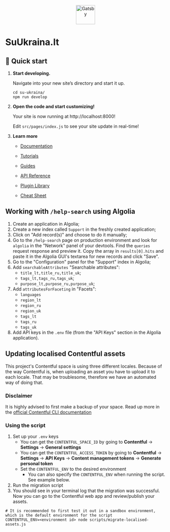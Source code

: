 <p align="center">
  <a href="https://www.gatsbyjs.com/?utm_source=starter&utm_medium=readme&utm_campaign=minimal-starter">
    <img alt="Gatsby" src="https://www.gatsbyjs.com/Gatsby-Monogram.svg" width="60" />
  </a>
</p>

# SuUkraina.lt

## 🚀 Quick start

1.  **Start developing.**

    Navigate into your new site’s directory and start it up.

    ```shell
    cd su-ukraina/
    npm run develop
    ```

2.  **Open the code and start customizing!**

    Your site is now running at http://localhost:8000!

    Edit `src/pages/index.js` to see your site update in real-time!

3.  **Learn more**

    - [Documentation](https://www.gatsbyjs.com/docs/?utm_source=starter&utm_medium=readme&utm_campaign=minimal-starter)

    - [Tutorials](https://www.gatsbyjs.com/tutorial/?utm_source=starter&utm_medium=readme&utm_campaign=minimal-starter)

    - [Guides](https://www.gatsbyjs.com/tutorial/?utm_source=starter&utm_medium=readme&utm_campaign=minimal-starter)

    - [API Reference](https://www.gatsbyjs.com/docs/api-reference/?utm_source=starter&utm_medium=readme&utm_campaign=minimal-starter)

    - [Plugin Library](https://www.gatsbyjs.com/plugins?utm_source=starter&utm_medium=readme&utm_campaign=minimal-starter)

    - [Cheat Sheet](https://www.gatsbyjs.com/docs/cheat-sheet/?utm_source=starter&utm_medium=readme&utm_campaign=minimal-starter)

## Working with `/help-search` using Algolia

1.  Create an application in Algolia;
2.  Create a new index called `Support` in the freshly created application;
3.  Click on "Add record(s)" and choose to do it manually;
4.  Go to the `/help-search` page on production environment and look for
    `algolia` in the "Network" panel of your devtools. Find the
    `queries` request response and preview it. Copy the array in
    `results[0].hits` and paste it in the Algolia GUI's textarea for new
    records and click "Save".
5.  Go to the "Configuration" panel for the "Support" index in Algolia;
6.  Add `searchableAttributes` "Searchable attributes":
    - `title_lt,title_ru,title_uk`;
    - `tags_lt,tags_ru,tags_uk`;
    - `purpose_lt,purpose_ru,purpose_uk`;
7.  Add `attributesForFaceting` in "Facets":
    - `languages`
    - `region_lt`
    - `region_ru`
    - `region_uk`
    - `tags_lt`
    - `tags_ru`
    - `tags_uk`
8.  Add API keys in the `.env` file (from the "API Keys" section in the
    Algolia application).

## Updating localised Contentful assets

This project's Contentful space is using three different locales.
Because of the way Contentful is, when uploading an asset you have to upload it to each locale.
That may be troublesome, therefore we have an automated way of doing that.

### Disclaimer

It is highly advised to first make a backup of your space. Read up more in the [official Contentful CLI documentation](https://www.contentful.com/developers/docs/tutorials/cli/import-and-export/)

### Using the script

1.  Set up your `.env` keys
    - You can get the `CONTENTFUL_SPACE_ID` by going to **Contentful** -> **Settings** -> **General settings**
    - You can get the `CONTENTFUL_ACCESS_TOKEN` by going to **Contentful** -> **Settings** -> **API Keys** -> **Content management tokens** -> **Generate personal token**
    - Set the `CONTENTFUL_ENV` to the desired environment
      - You can also specify the `CONTENTFUL_ENV` when running the script. See example below.
2.  Run the migration script
3.  You should see in your terminal log that the migration was successful. Now you can go to the Contentful web app and review/publish your assets.

```
# It is recommended to first test it out in a sandbox environment, which is the default environment for the script
CONTENTFUL_ENV=<environment id> node scripts/migrate-localised-assets.js
```
